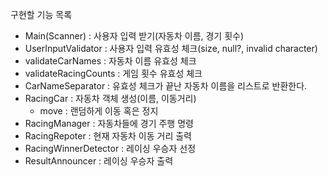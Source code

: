 구현할 기능 목록
- Main(Scanner) : 사용자 입력 받기(자동차 이름, 경기 횟수)
- UserInputValidator : 사용자 입력 유효성 체크(size, null?, invalid character)
 - validateCarNames : 자동차 이름 유효성 체크
 - validateRacingCounts : 게임 횟수 유효성 체크
- CarNameSeparator : 유효성 체크가 끝난 자동차 이름을 리스트로 반환한다.
- RacingCar : 자동차 객체 생성(이름, 이동거리)
  - move : 랜덤하게 이동 혹은 정지
- RacingManager : 자동차들에 경기 주행 명령
- RacingRepoter : 현재 자동차 이동 거리 출력
- RacingWinnerDetector : 레이싱 우승자 선정
- ResultAnnouncer : 레이싱 우승자 출력